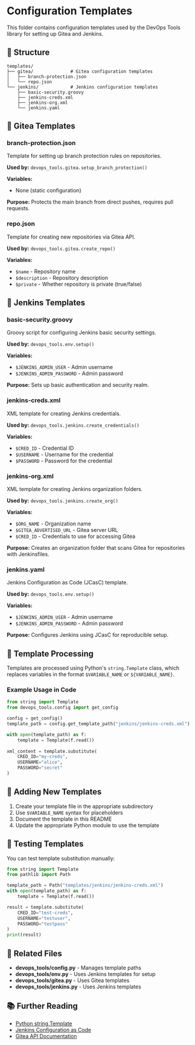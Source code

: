 # Configuration Templates

This folder contains configuration templates used by the DevOps Tools library for setting up Gitea and Jenkins.

## 📁 Structure

```
templates/
├── gitea/              # Gitea configuration templates
│   ├── branch-protection.json
│   └── repo.json
└── jenkins/            # Jenkins configuration templates
    ├── basic-security.groovy
    ├── jenkins-creds.xml
    ├── jenkins-org.xml
    └── jenkins.yaml
```

## 🦊 Gitea Templates

### branch-protection.json
Template for setting up branch protection rules on repositories.

**Used by:** `devops_tools.gitea.setup_branch_protection()`

**Variables:**
- None (static configuration)

**Purpose:** Protects the main branch from direct pushes, requires pull requests.

### repo.json
Template for creating new repositories via Gitea API.

**Used by:** `devops_tools.gitea.create_repo()`

**Variables:**
- `$name` - Repository name
- `$description` - Repository description
- `$private` - Whether repository is private (true/false)

## 🔧 Jenkins Templates

### basic-security.groovy
Groovy script for configuring Jenkins basic security settings.

**Used by:** `devops_tools.env.setup()`

**Variables:**
- `$JENKINS_ADMIN_USER` - Admin username
- `$JENKINS_ADMIN_PASSWORD` - Admin password

**Purpose:** Sets up basic authentication and security realm.

### jenkins-creds.xml
XML template for creating Jenkins credentials.

**Used by:** `devops_tools.jenkins.create_credentials()`

**Variables:**
- `$CRED_ID` - Credential ID
- `$USERNAME` - Username for the credential
- `$PASSWORD` - Password for the credential

### jenkins-org.xml
XML template for creating Jenkins organization folders.

**Used by:** `devops_tools.jenkins.create_org()`

**Variables:**
- `$ORG_NAME` - Organization name
- `$GITEA_ADVERTISED_URL` - Gitea server URL
- `$CRED_ID` - Credentials to use for accessing Gitea

**Purpose:** Creates an organization folder that scans Gitea for repositories with Jenkinsfiles.

### jenkins.yaml
Jenkins Configuration as Code (JCasC) template.

**Used by:** `devops_tools.env.setup()`

**Variables:**
- `$JENKINS_ADMIN_USER` - Admin username
- `$JENKINS_ADMIN_PASSWORD` - Admin password

**Purpose:** Configures Jenkins using JCasC for reproducible setup.

## 🔄 Template Processing

Templates are processed using Python's `string.Template` class, which replaces variables in the format `$VARIABLE_NAME` or `${VARIABLE_NAME}`.

### Example Usage in Code

```python
from string import Template
from devops_tools.config import get_config

config = get_config()
template_path = config.get_template_path("jenkins/jenkins-creds.xml")

with open(template_path) as f:
    template = Template(f.read())
    
xml_content = template.substitute(
    CRED_ID="my-creds",
    USERNAME="alice",
    PASSWORD="secret"
)
```

## 📝 Adding New Templates

1. Create your template file in the appropriate subdirectory
2. Use `$VARIABLE_NAME` syntax for placeholders
3. Document the template in this README
4. Update the appropriate Python module to use the template

## 🧪 Testing Templates

You can test template substitution manually:

```python
from string import Template
from pathlib import Path

template_path = Path("templates/jenkins/jenkins-creds.xml")
with open(template_path) as f:
    template = Template(f.read())

result = template.substitute(
    CRED_ID="test-creds",
    USERNAME="testuser",
    PASSWORD="testpass"
)
print(result)
```

## 🔗 Related Files

- **devops_tools/config.py** - Manages template paths
- **devops_tools/env.py** - Uses Jenkins templates for setup
- **devops_tools/gitea.py** - Uses Gitea templates
- **devops_tools/jenkins.py** - Uses Jenkins templates

## 📚 Further Reading

- [Python string.Template](https://docs.python.org/3/library/string.html#template-strings)
- [Jenkins Configuration as Code](https://www.jenkins.io/projects/jcasc/)
- [Gitea API Documentation](https://docs.gitea.io/en-us/api-usage/)
